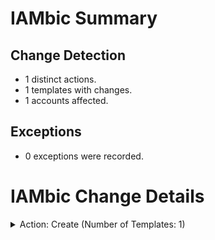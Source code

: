 # IAMbic Summary
## Change Detection
* 1 distinct actions.
* 1 templates with changes.
* 1 accounts affected.
## Exceptions
* 0 exceptions were recorded.

# IAMbic Change Details

<details>
<summary>Action: Create (Number of Templates: 1)</summary>
    <blockquote>
        <details>
        <summary>Template: policy_id.yaml (Number of Accounts: 1)</summary>
            <blockquote>
                <details>
                <summary>Account: iambic_test_spoke_account_1 - (442632209887) (Number of Changes: 2)</summary>
                    <blockquote>
                        <table>
                            <thead>
                                <tr>
                                    <th>Resource ID</th>
                                    <th>Resource Type</th>
                                    <th>Change Type</th>
                                </tr>
                            </thead>
                            <tbody>
                                <tr>
                                    <td>iam_grammar_policy_id</td>
                                    <td>aws:iam:role</td>
                                    <td>Create</td>
                                </tr>
                                </tbody>
                        </table>
                        <table>
                            <thead>
                                <tr>
                                    <th>Resource ID</th>
                                    <th>Resource Type</th>
                                    <th>Change Type</th>
                                </tr>
                            </thead>
                            <tbody>
                                <tr>
                                    <td>demo</td>
                                    <td>aws:policy_document</td>
                                    <td>Create</td>
                                </tr>
                                </tbody>
                        </table>
                        </blockquote>
                </details>
                </blockquote>
        </details>
        </blockquote>
</details>

